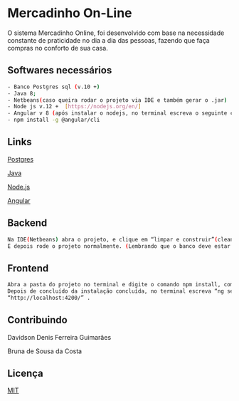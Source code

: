 # Mercadinho On-Line

O sistema Mercadinho Online, foi desenvolvido com base na necessidade constante de praticidade no dia a dia das pessoas, fazendo que faça compras no conforto de sua casa.

## Softwares necessários

```bash
- Banco Postgres sql (v.10 +)
- Java 8;
- Netbeans(caso queira rodar o projeto via IDE e também gerar o .jar)
- Node js v.12 +  [https://nodejs.org/en/]
- Angular v 8 (após instalar o nodejs, no terminal escreva o seguinte comando 
- npm install -g @angular/cli
```
## Links 
[Postgres](https://www.postgresql.org/download/)

[Java](https://www.oracle.com/technetwork/pt/java/javase/downloads/index.html)

[Node.js](https://nodejs.org/en/)

[Angular](https://cli.angular.io/)

## Backend
```bash
Na IDE(Netbeans) abra o projeto, e clique em “limpar e construir”(clean and build)  e espere ele terminar de baixar as dependências necessárias.
E depois rode o projeto normalmente. (Lembrando que o banco deve estar configurado).
```
## Frontend
```bash
Abra a pasta do projeto no terminal e digite o comando npm install, com isso o node irá baixar e instalar todas as dependências necessárias para rodar o projeto.
Depois de concluído da instalação concluída, no terminal escreva “ng serve”.  E conseguirá acessar o sistema no navegador(Google Chorme, Mozilla, Opera) através do endereço
“http://localhost:4200/” .
```

## Contribuindo
Davidson Denis Ferreira Guimarães

Bruna de Sousa da Costa

## Licença
[MIT](https://choosealicense.com/licenses/mit/)
